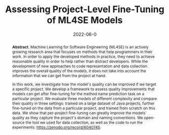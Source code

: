 ---
title: "Assessing Project-Level Fine-Tuning of ML4SE Models"
authors: '<i>Egor Bogomolov, Sergey Zhuravlev, Egor Spirin, and Timofey Bryksin</i>'
status: "preprint"
collection: publications
permalink: /publication/2022-06-07-project-fine-tuning
date: 2022-06-0
venue: "<b>e-Print archive</b>"
pdf: 'https://arxiv.org/abs/2206.03333'
data: 'https://zenodo.org/record/6040745'
counter_id: 'P5'
abstract: "<p><b>Abstract</b>. Machine Learning for Software Engineering (ML4SE) is an actively growing research area that focuses on methods that help programmers in their work. In order to apply the developed methods in practice, they need to achieve reasonable quality in order to help rather than distract developers. While the development of new approaches to code representation and data collection improves the overall quality of the models, it does not take into account the information that we can get from the project at hand.</p><p>In this work, we investigate how the model's quality can be improved if we target a specific project. We develop a framework to assess quality improvements that models can get after fine-tuning for the method name prediction task on a particular project. We evaluate three models of different complexity and compare their quality in three settings: trained on a large dataset of Java projects, further fine-tuned on the data from a particular project, and trained from scratch on this data. We show that per-project fine-tuning can greatly improve the models' quality as they capture the project's domain and naming conventions. We open-source the tool we used for data collection, as well as the code to run the experiments: <a href='https://zenodo.org/record/6040745'>https://zenodo.org/record/6040745</a>.</p>"
---